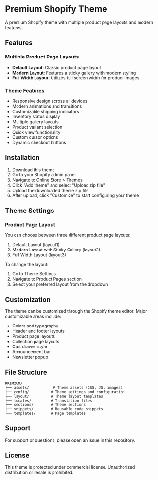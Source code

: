# Premium Shopify Theme

A premium Shopify theme with multiple product page layouts and modern features.

## Features

### Multiple Product Page Layouts
- **Default Layout**: Classic product page layout
- **Modern Layout**: Features a sticky gallery with modern styling
- **Full Width Layout**: Utilizes full screen width for product images

### Theme Features
- Responsive design across all devices
- Modern animations and transitions
- Customizable shipping indicators
- Inventory status display
- Multiple gallery layouts
- Product variant selection
- Quick view functionality
- Custom cursor options
- Dynamic checkout buttons

## Installation

1. Download this theme
2. Go to your Shopify admin panel
3. Navigate to Online Store > Themes
4. Click "Add theme" and select "Upload zip file"
5. Upload the downloaded theme zip file
6. After upload, click "Customize" to start configuring your theme

## Theme Settings

### Product Page Layout
You can choose between three different product page layouts:
1. Default Layout (layout1)
2. Modern Layout with Sticky Gallery (layout2)
3. Full Width Layout (layout3)

To change the layout:
1. Go to Theme Settings
2. Navigate to Product Pages section
3. Select your preferred layout from the dropdown

## Customization

The theme can be customized through the Shopify theme editor. Major customizable areas include:
- Colors and typography
- Header and footer layouts
- Product page layouts
- Collection page layouts
- Cart drawer style
- Announcement bar
- Newsletter popup

## File Structure

```
PREMIUM/
├── assets/           # Theme assets (CSS, JS, images)
├── config/          # Theme settings and configuration
├── layout/          # Theme layout templates
├── locales/         # Translation files
├── sections/        # Theme sections
├── snippets/        # Reusable code snippets
└── templates/       # Page templates
```

## Support

For support or questions, please open an issue in this repository.

## License

This theme is protected under commercial license. Unauthorized distribution or resale is prohibited.
